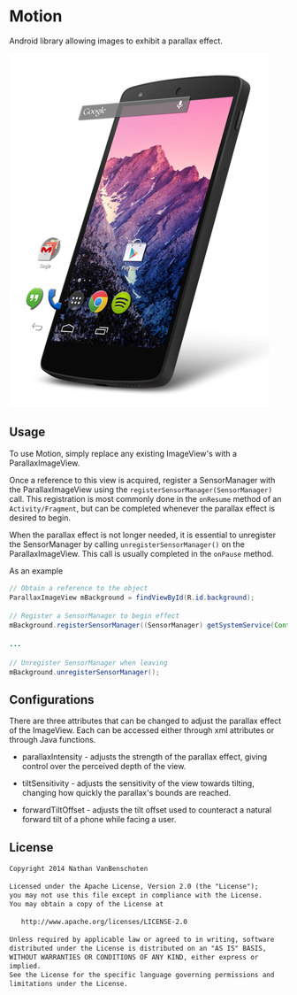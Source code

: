 Motion
======

Android library allowing images to exhibit a parallax effect.

![Parallax](motionImage.png)

Usage
-----

To use Motion, simply replace any existing ImageView's with a ParallaxImageView.

Once a reference to this view is acquired, register a SensorManager with the
ParallaxImageView using the `registerSensorManager(SensorManager)` call. This registration
is most commonly done in the `onResume` method of an `Activity/Fragment`, but can be
completed whenever the parallax effect is desired to begin.

When the parallax effect is not longer needed, it is essential to unregister the SensorManager
by calling `unregisterSensorManager()` on the ParallaxImageView. This call is usually
completed in the `onPause` method.

As an example

```java
// Obtain a reference to the object
ParallaxImageView mBackground = findViewById(R.id.background);

// Register a SensorManager to begin effect
mBackground.registerSensorManager((SensorManager) getSystemService(Context.SENSOR_SERVICE));

...

// Unregister SensorManager when leaving
mBackground.unregisterSensorManager();
```

Configurations
--------------

There are three attributes that can be changed to adjust the parallax effect of the ImageView.
Each can be accessed either through xml attributes or through Java functions.

* parallaxIntensity - adjusts the strength of the parallax effect, giving control over the
perceived depth of the view.

* tiltSensitivity - adjusts the sensitivity of the view towards tilting, changing how quickly
the parallax's bounds are reached.

* forwardTiltOffset - adjusts the tilt offset used to counteract a natural forward tilt of
a phone while facing a user.

License
-------

    Copyright 2014 Nathan VanBenschoten

    Licensed under the Apache License, Version 2.0 (the "License");
    you may not use this file except in compliance with the License.
    You may obtain a copy of the License at

       http://www.apache.org/licenses/LICENSE-2.0

    Unless required by applicable law or agreed to in writing, software
    distributed under the License is distributed on an "AS IS" BASIS,
    WITHOUT WARRANTIES OR CONDITIONS OF ANY KIND, either express or implied.
    See the License for the specific language governing permissions and
    limitations under the License.